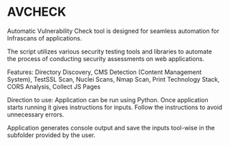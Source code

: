 # AVCHECK
Automatic Vulnerability Check tool is designed for seamless automation for Infrascans of applications.

The script utilizes various security testing tools and libraries to automate the process of conducting security assessments on web applications.

Features:
Directory Discovery,
CMS Detection (Content Management System),
TestSSL Scan,
Nuclei Scans,
Nmap Scan,
Print Technology Stack,
CORS Analysis,
Collect JS Pages

Direction to use:
Application can be run using Python. Once application starts running it gives instructions for inputs. Follow the instructions to avoid unnecessary errors.

Application generates console output and save the inputs tool-wise in the subfolder provided by the user.



